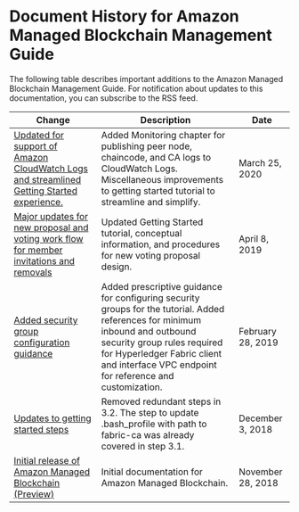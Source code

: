 # Document History for Amazon Managed Blockchain Management Guide<a name="managed-blockchain-management-guide-doc-history"></a>

The following table describes important additions to the Amazon Managed Blockchain Management Guide\. For notification about updates to this documentation, you can subscribe to the RSS feed\.

| Change | Description | Date | 
| --- |--- |--- |
| [Updated for support of Amazon CloudWatch Logs and streamlined Getting Started experience\.](https://docs.aws.amazon.com/managed-blockchain/latest/managementguide/monitoring-cloudwatch-logs.html) | Added Monitoring chapter for publishing peer node, chaincode, and CA logs to CloudWatch Logs\. Miscellaneous improvements to getting started tutorial to streamline and simplify\. | March 25, 2020 | 
| [Major updates for new proposal and voting work flow for member invitations and removals](https://docs.aws.amazon.com/managed-blockchain/latest/managementguide/) | Updated Getting Started tutorial, conceptual information, and procedures for new voting proposal design\. | April 8, 2019 | 
| [Added security group configuration guidance](https://docs.aws.amazon.com/managed-blockchain/latest/managementguide/get-started-prerequisites.html#get-started-prerequisites-sgs) | Added prescriptive guidance for configuring security groups for the tutorial\. Added references for minimum inbound and outbound security group rules required for Hyperledger Fabric client and interface VPC endpoint for reference and customization\. | February 28, 2019 | 
| [Updates to getting started steps](https://docs.aws.amazon.com/managed-blockchain/latest/managementguide/get-started-create-client.html#get-started-client-setup-CA-client) | Removed redundant steps in 3\.2\. The step to update \.bash\_profile with path to fabric\-ca was already covered in step 3\.1\. | December 3, 2018 | 
| [Initial release of Amazon Managed Blockchain \(Preview\)](https://docs.aws.amazon.com/managed-blockchain/latest/managementguide/) | Initial documentation for Amazon Managed Blockchain\. | November 28, 2018 | 